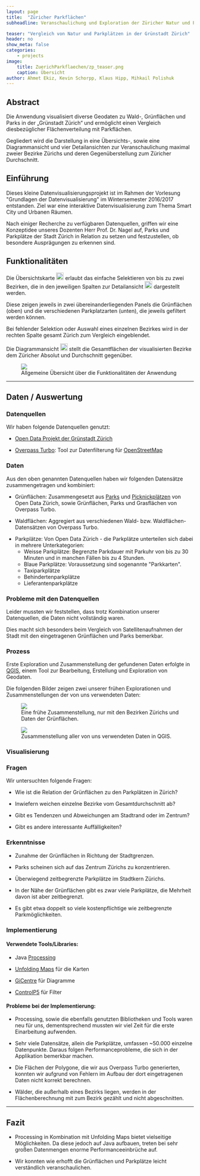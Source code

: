```yaml
---
layout: page
title:  "Züricher Parkflächen"
subheadline: Veranschaulichung und Exploration der Züricher Natur und Parkplätze 

teaser: "Vergleich von Natur und Parkplätzen in der Grünstadt Zürich"
header: no
show_meta: false
categories:
    - projects
image:
    title: ZuerichParkflaechen/zp_teaser.png
    caption: Übersicht 
author: Ahmet Ekiz, Kevin Schorpp, Klaus Hipp, Mihkail Polishuk
---
```


## Abstract
Die Anwendung visualisiert diverse Geodaten zu Wald-, Grünflächen und Parks in der „Grünstadt Zürich“ und ermöglicht einen Vergleich diesbezüglicher Flächenverteilung mit Parkflächen.

Gegliedert wird die Darstellung in eine Übersichts-, sowie eine Diagrammansicht und vier Detailansichten zur Veranschaulichung maximal zweier Bezirke Zürichs und deren Gegenüberstellung zum Züricher Durchschnitt.

## Einführung
<!--- Einführung: Was ist die Motivation hinter Ihrem Projekt?
- Konzept: Was ist die Grundidee, Hauptfrage, wichtigste Hypothese?-->

Dieses kleine Datenvisualisierungsprojekt ist im Rahmen der Vorlesung "Grundlagen der Datenvisualisierung" im Wintersemester 2016/2017 entstanden. Ziel war eine interaktive Datenvisualisierung zum Thema Smart City und Urbanen Räumen.

Nach einiger Recherche zu verfügbaren Datenquellen, griffen wir eine Konzeptidee unseres Dozenten Herr Prof. Dr. Nagel auf, Parks und Parkplätze der Stadt Zürich in Relation zu setzen und festzustellen, ob besondere Ausprägungen zu erkennen sind.

## Funktionalitäten

Die Übersichtskarte <img src="{{ site.urlimg }}/ZuerichParkflaechen/zp_A.png" alt="(A)" style="width: 20px; height: 20px;" /> erlaubt das einfache Selektieren von bis zu zwei Bezirken, die in den jeweiligen Spalten zur Detailansicht <img src="{{ site.urlimg }}/ZuerichParkflaechen/zp_B.png" alt="(B)" style="width: 20px; height: 20px;" /> dargestellt werden.

Diese zeigen jeweils in zwei übereinanderliegenden Panels die Grünflächen (oben) und die verschiedenen Parkplatzarten (unten), die jeweils gefiltert werden können.

Bei fehlender Selektion oder Auswahl eines einzelnen Bezirkes wird in der rechten Spalte gesamt Zürich zum Vergleich eingeblendet.

Die Diagrammansicht <img src="{{ site.urlimg }}/ZuerichParkflaechen/zp_C.png" alt="(C)" style="width: 20px; height: 20px;" /> stellt die Gesamtflächen der visualisierten Bezirke dem Züricher Absolut und Durchschnitt gegenüber.

<figure>
  <img src="{{ site.urlimg }}/ZuerichParkflaechen/zp_functions_image.png" />
  <figcaption >Allgemeine Übersicht über die Funktionalitäten der Anwendung</figcaption>
</figure>

- - - 

## Daten / Auswertung

### Datenquellen

Wir haben folgende Datenquellen genutzt:

- [Open Data Projekt der Grünstadt Zürich](https://data.stadt-zuerich.ch/)

- [Overpass Turbo](https://overpass-turbo.eu/): Tool zur Datenfilterung für [OpenStreetMap](http://openstreetmap.org/)

### Daten

Aus den oben genannten Datenquellen haben wir folgenden Datensätze zusammengetragen und kombiniert:

- Grünflächen: Zusammengesetzt aus [Parks](https://data.stadt-zuerich.ch/dataset/park) und [Picknickplätzen](https://data.stadt-zuerich.ch/dataset/picknickplatz) von Open Data Zürich, sowie Grünflächen, Parks und Grasflächen von Overpass Turbo.

- Waldflächen: Aggregiert aus verschiedenen Wald- bzw. Waldflächen-Datensätzen von Overpass Turbo.

* Parkplätze: Von Open Data Zürich - die Parkplätze unterteilen sich dabei in mehrere Unterkategorien:
    * Weisse Parkplätze: Begrenzte Parkdauer mit Parkuhr von bis zu 30 Minuten und in manchen Fällen bis zu 4 Stunden.
    * Blaue Parkplätze: Voraussetzung sind sogenannte "Parkkarten".
    * Taxiparkplätze
    * Behindertenparkplätze
    * Lieferantenparkplätze

### Probleme mit den Datenquellen

Leider mussten wir feststellen, dass trotz Kombination unserer Datenquellen, die Daten nicht vollständig waren.

Dies macht sich besonders beim Vergleich von Satellitenaufnahmen der Stadt mit den eingetragenen Grünflächen und Parks bemerkbar.

### Prozess
<!--Sinnvolle Auswahl relevanter Experimente.-->

Erste Exploration und Zusammenstellung der gefundenen Daten erfolgte in [QGIS](http://qgis.org/de/site/), einem Tool zur Bearbeitung, Erstellung und Exploration von Geodaten.

Die folgenden Bilder zeigen zwei unserer frühen Explorationen und Zusammenstellungen der von uns verwendeten Daten:

<figure>
  <img src="{{ site.urlimg }}/ZuerichParkflaechen/QGIS_Bezirke_GruenUndWaldflaechen.JPG" />
  <figcaption >Eine frühe Zusammenstellung, nur mit den Bezirken Zürichs und Daten der Grünflächen.</figcaption>
</figure>

<figure>
  <img src="{{ site.urlimg }}/ZuerichParkflaechen/QGIS_View.JPG" />
  <figcaption >Zusammenstellung aller von uns verwendeten Daten in QGIS.</figcaption>
</figure>

<!--## Prototyp / Ergebnisse
Hier sind einige unserer Prototypen und Entwicklungsschritte zu sehen: -->

### Visualisierung
<!--Ergebnisse, Design, Prototyp. Darstellungen echter oder ausgewählter Daten.-->

### Fragen

Wir untersuchten folgende Fragen:

- Wie ist die Relation der Grünflächen zu den Parkplätzen in Zürich?

- Inwiefern weichen einzelne Bezirke vom Gesamtdurchschnitt ab?

- Gibt es Tendenzen und Abweichungen am Stadtrand oder im Zentrum?

- Gibt es andere interessante Auffälligkeiten?

### Erkenntnisse
<!--Was haben Sie herausgefunden? Können Sie ein/zwei Aussagen oder Stories hervorheben?-->

- Zunahme der Grünflächen in Richtung der Stadtgrenzen.

- Parks scheinen sich auf das Zentrum Zürichs zu konzentrieren.

- Überwiegend zeitbegrenzte Parkplätze im Stadtkern Zürichs.

- In der Nähe der Grünflächen gibt es zwar viele Parkplätze, die Mehrheit davon ist aber zeitbegrenzt.

- Es gibt etwa doppelt so viele kostenpflichtige wie zeitbegrenzte Parkmöglichkeiten.

### Implementierung

#### Verwendete Tools/Libraries:

- Java [Processing](https://processing.org/)

- [Unfolding Maps](http://unfoldingmaps.org/) für die Karten

- [GiCentre](http://www.gicentre.net/) für Diagramme

- [ControlP5](http://www.sojamo.de/libraries/controlP5/) für Filter

<!--Wie haben Sie die Visualisierung umgesetzt? Welche Tools haben Sie für welche Schritte eingesetzt?-->

#### Probleme bei der Implementierung:

- Processing, sowie die ebenfalls genutzten Bibliotheken und Tools waren neu für uns, dementsprechend mussten wir viel Zeit für die erste Einarbeitung aufwenden.

- Sehr viele Datensätze, allein die Parkplätze, umfassen ~50.000 einzelne Datenpunkte. Daraus folgen Performanceprobleme, die sich in der Applikation bemerkbar machen.

- Die Flächen der Polygone, die wir aus Overpass Turbo generierten, konnten wir aufgrund von Fehlern im Aufbau der dort eingetragenen Daten nicht korrekt berechnen.

- Wälder, die außerhalb eines Bezirks liegen, werden in der Flächenberechnung mit zum Bezirk gezählt und nicht abgeschnitten.

<!--```javascript
function setup() {
  Data data = loadData();
  doSomeVisualization(data);
}
```-->

- - - 

## Fazit
<!--- Reflektion: Haben Sie erreicht, was sie wollten? Ist Ihr Ergebnis hilfreich?
- Ausblick: Welche weiteren Ideen haben Sie? Was könnten interessante
nächste Schritte sein?-->

- Processing in Kombination mit Unfolding Maps bietet vielseitige Möglichkeiten. Da diese jedoch auf Java aufbauen, treten bei sehr großen Datenmengen enorme Performanceeinbrüche auf. 

- Wir konnten wie erhofft die Grünflächen und Parkplätze leicht verständlich veranschaulichen.
